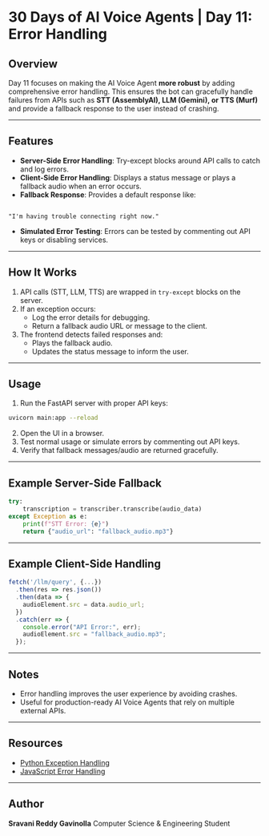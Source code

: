 # 30 Days of AI Voice Agents | Day 11: Error Handling

## Overview
Day 11 focuses on making the AI Voice Agent **more robust** by adding comprehensive error handling. This ensures the bot can gracefully handle failures from APIs such as **STT (AssemblyAI), LLM (Gemini), or TTS (Murf)** and provide a fallback response to the user instead of crashing.

---

## Features
- **Server-Side Error Handling**: Try-except blocks around API calls to catch and log errors.
- **Client-Side Error Handling**: Displays a status message or plays a fallback audio when an error occurs.
- **Fallback Response**: Provides a default response like:
```

"I'm having trouble connecting right now."

````
- **Simulated Error Testing**: Errors can be tested by commenting out API keys or disabling services.

---

## How It Works
1. API calls (STT, LLM, TTS) are wrapped in `try-except` blocks on the server.
2. If an exception occurs:
   - Log the error details for debugging.
   - Return a fallback audio URL or message to the client.
3. The frontend detects failed responses and:
   - Plays the fallback audio.
   - Updates the status message to inform the user.

---

## Usage
1. Run the FastAPI server with proper API keys:
```bash
uvicorn main:app --reload
````

2. Open the UI in a browser.
3. Test normal usage or simulate errors by commenting out API keys.
4. Verify that fallback messages/audio are returned gracefully.

---

## Example Server-Side Fallback

```python
try:
    transcription = transcriber.transcribe(audio_data)
except Exception as e:
    print(f"STT Error: {e}")
    return {"audio_url": "fallback_audio.mp3"}
```

---

## Example Client-Side Handling

```javascript
fetch('/llm/query', {...})
  .then(res => res.json())
  .then(data => {
    audioElement.src = data.audio_url;
  })
  .catch(err => {
    console.error("API Error:", err);
    audioElement.src = "fallback_audio.mp3";
  });
```

---

## Notes

* Error handling improves the user experience by avoiding crashes.
* Useful for production-ready AI Voice Agents that rely on multiple external APIs.

---

## Resources

* [Python Exception Handling](https://docs.python.org/3/tutorial/errors.html)
* [JavaScript Error Handling](https://developer.mozilla.org/en-US/docs/Web/JavaScript/Guide/Control_flow_and_error_handling)

---

## Author

**Sravani Reddy Gavinolla**
Computer Science & Engineering Student

